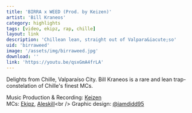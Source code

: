 ```yaml
---
title: 'BIRRA x WEED (Prod. by Keizen)'
artist: 'Bill Kraneos'
category: highlights
tags: [video, ekipz, rap, chille]
layout: link
description: 'Chillean lean, straight out of Valpara&iacute;so'
uid: 'birraweed'
image: '/assets/img/birraweed.jpg'
download: ''
link: 'https://youtu.be/qsxGmA4frLA'
---
```

Delights from Chille, Valpara&iacute;so City. Bill Kraneos is a rare and lean trap-constelation of Chille's finest MCs. 

Music Production & Recording: [Keizen](https://instagram.com/keizenbeatz)<br /> 
MCs: [Ekipz](https://www.instagram.com/pablitoekipz), [Aleskill](https://www.instagram.com/aleskill1_)<br />
Graphic design: [@iamdidd95](https://www.instagram.com/iamdidd95) <br />